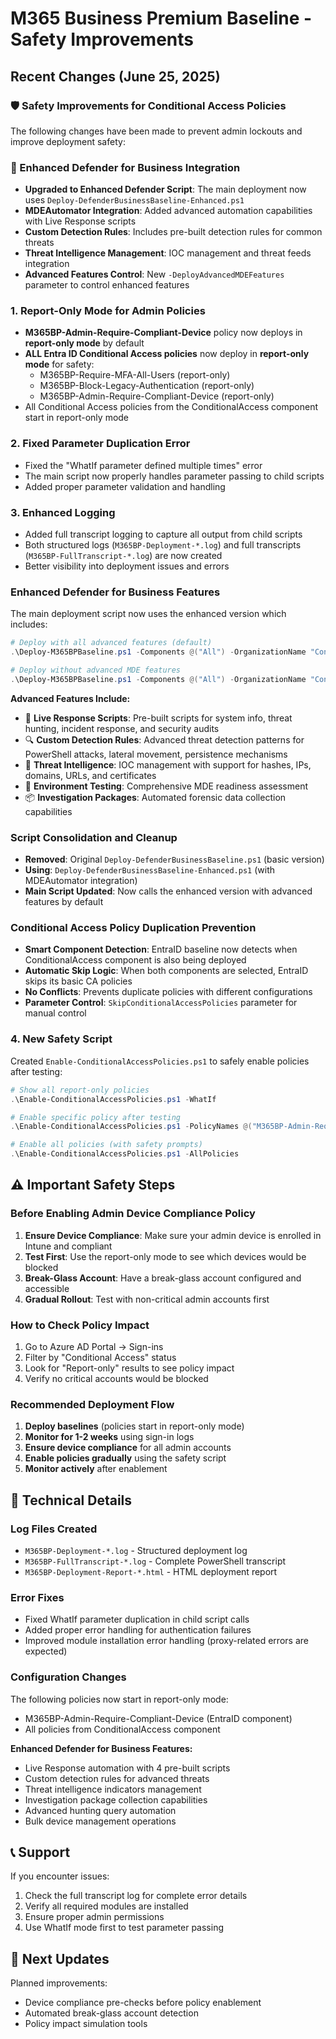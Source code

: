 # M365 Business Premium Baseline - Safety Improvements

## Recent Changes (June 25, 2025)

### 🛡️ Safety Improvements for Conditional Access Policies

The following changes have been made to prevent admin lockouts and improve deployment safety:

### 🚀 Enhanced Defender for Business Integration

- **Upgraded to Enhanced Defender Script**: The main deployment now uses `Deploy-DefenderBusinessBaseline-Enhanced.ps1`
- **MDEAutomator Integration**: Added advanced automation capabilities with Live Response scripts
- **Custom Detection Rules**: Includes pre-built detection rules for common threats
- **Threat Intelligence Management**: IOC management and threat feeds integration
- **Advanced Features Control**: New `-DeployAdvancedMDEFeatures` parameter to control enhanced features

### 1. Report-Only Mode for Admin Policies

- **M365BP-Admin-Require-Compliant-Device** policy now deploys in **report-only mode** by default
- **ALL Entra ID Conditional Access policies** now deploy in **report-only mode** for safety:
  - M365BP-Require-MFA-All-Users (report-only)
  - M365BP-Block-Legacy-Authentication (report-only)  
  - M365BP-Admin-Require-Compliant-Device (report-only)
- All Conditional Access policies from the ConditionalAccess component start in report-only mode

### 2. Fixed Parameter Duplication Error

- Fixed the "WhatIf parameter defined multiple times" error
- The main script now properly handles parameter passing to child scripts
- Added proper parameter validation and handling

### 3. Enhanced Logging

- Added full transcript logging to capture all output from child scripts
- Both structured logs (`M365BP-Deployment-*.log`) and full transcripts (`M365BP-FullTranscript-*.log`) are now created
- Better visibility into deployment issues and errors

### Enhanced Defender for Business Features

The main deployment script now uses the enhanced version which includes:

```powershell
# Deploy with all advanced features (default)
.\Deploy-M365BPBaseline.ps1 -Components @("All") -OrganizationName "Contoso" -AdminEmail "admin@contoso.com"

# Deploy without advanced MDE features
.\Deploy-M365BPBaseline.ps1 -Components @("All") -OrganizationName "Contoso" -AdminEmail "admin@contoso.com" -DeployAdvancedMDEFeatures:$false
```

**Advanced Features Include:**
- 🔴 **Live Response Scripts**: Pre-built scripts for system info, threat hunting, incident response, and security audits
- 🔍 **Custom Detection Rules**: Advanced threat detection patterns for PowerShell attacks, lateral movement, persistence mechanisms
- 🧠 **Threat Intelligence**: IOC management with support for hashes, IPs, domains, URLs, and certificates
- 🏥 **Environment Testing**: Comprehensive MDE readiness assessment
- 📦 **Investigation Packages**: Automated forensic data collection capabilities

### Script Consolidation and Cleanup

- **Removed**: Original `Deploy-DefenderBusinessBaseline.ps1` (basic version)
- **Using**: `Deploy-DefenderBusinessBaseline-Enhanced.ps1` (with MDEAutomator integration)
- **Main Script Updated**: Now calls the enhanced version with advanced features by default

### Conditional Access Policy Duplication Prevention

- **Smart Component Detection**: EntraID baseline now detects when ConditionalAccess component is also being deployed
- **Automatic Skip Logic**: When both components are selected, EntraID skips its basic CA policies
- **No Conflicts**: Prevents duplicate policies with different configurations
- **Parameter Control**: `SkipConditionalAccessPolicies` parameter for manual control

### 4. New Safety Script

Created `Enable-ConditionalAccessPolicies.ps1` to safely enable policies after testing:

```powershell
# Show all report-only policies
.\Enable-ConditionalAccessPolicies.ps1 -WhatIf

# Enable specific policy after testing
.\Enable-ConditionalAccessPolicies.ps1 -PolicyNames @("M365BP-Admin-Require-Compliant-Device")

# Enable all policies (with safety prompts)
.\Enable-ConditionalAccessPolicies.ps1 -AllPolicies
```

## ⚠️ Important Safety Steps

### Before Enabling Admin Device Compliance Policy

1. **Ensure Device Compliance**: Make sure your admin device is enrolled in Intune and compliant
2. **Test First**: Use the report-only mode to see which devices would be blocked
3. **Break-Glass Account**: Have a break-glass account configured and accessible
4. **Gradual Rollout**: Test with non-critical admin accounts first

### How to Check Policy Impact

1. Go to Azure AD Portal → Sign-ins
2. Filter by "Conditional Access" status
3. Look for "Report-only" results to see policy impact
4. Verify no critical accounts would be blocked

### Recommended Deployment Flow

1. **Deploy baselines** (policies start in report-only mode)
2. **Monitor for 1-2 weeks** using sign-in logs
3. **Ensure device compliance** for all admin accounts
4. **Enable policies gradually** using the safety script
5. **Monitor actively** after enablement

## 🔧 Technical Details

### Log Files Created

- `M365BP-Deployment-*.log` - Structured deployment log
- `M365BP-FullTranscript-*.log` - Complete PowerShell transcript
- `M365BP-Deployment-Report-*.html` - HTML deployment report

### Error Fixes

- Fixed WhatIf parameter duplication in child script calls
- Added proper error handling for authentication failures
- Improved module installation error handling (proxy-related errors are expected)

### Configuration Changes

The following policies now start in report-only mode:
- M365BP-Admin-Require-Compliant-Device (EntraID component)
- All policies from ConditionalAccess component

**Enhanced Defender for Business Features:**
- Live Response automation with 4 pre-built scripts
- Custom detection rules for advanced threats  
- Threat intelligence indicators management
- Investigation package collection capabilities
- Advanced hunting query automation
- Bulk device management operations

## 📞 Support

If you encounter issues:

1. Check the full transcript log for complete error details
2. Verify all required modules are installed
3. Ensure proper admin permissions
4. Use WhatIf mode first to test parameter passing

## 🔄 Next Updates

Planned improvements:
- Device compliance pre-checks before policy enablement
- Automated break-glass account detection
- Policy impact simulation tools
